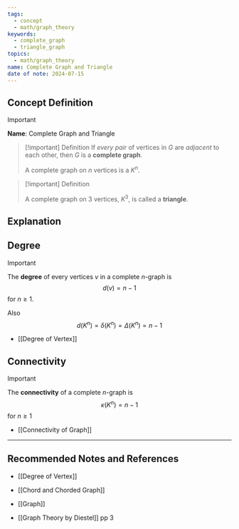 ```yaml
---
tags:
  - concept
  - math/graph_theory
keywords:
  - complete_graph
  - triangle_graph
topics:
  - math/graph_theory
name: Complete Graph and Triangle
date of note: 2024-07-15
---
```


## Concept Definition

>[!important]
>**Name**: Complete Graph and Triangle

>[!important] Definition
>If *every pair* of vertices in $G$ are *adjacent* to each other, then $G$ is a **complete graph**. 
>
>A complete graph on $n$ vertices is a $K^n$.

>[!important] Definition
>
>A complete graph on $3$ vertices, $K^3$, is called a **triangle**.



## Explanation



## Degree


>[!important]
>The **degree** of every vertices $v$ in a complete $n$-graph is $$d(v) = n - 1$$ for $n \ge 1$. 
>
>Also $$d(K^n) = \delta(K^n) = \Delta(K^n) = n - 1$$

- [[Degree of Vertex]]

## Connectivity

>[!important]
>The **connectivity** of a complete $n$-graph is $$\kappa(K^n) = n - 1$$ for $n \ge 1$

- [[Connectivity of Graph]]


-----------
##  Recommended Notes and References





- [[Degree of Vertex]]
- [[Chord and Chorded Graph]]
- [[Graph]]

- [[Graph Theory by Diestel]] pp 3